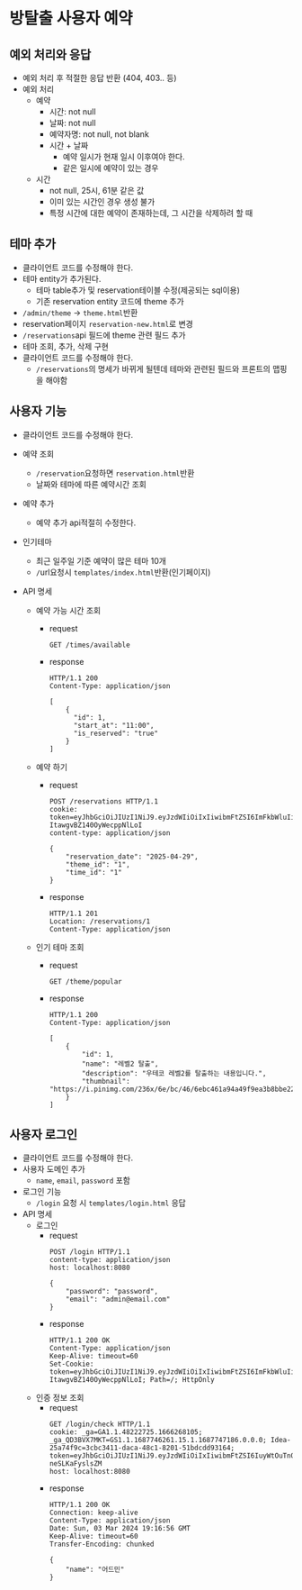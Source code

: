# 방탈출 사용자 예약

## 예외 처리와 응답
- 예외 처리 후 적절한 응답 반환 (404, 403.. 등)
- 예외 처리
    - 예약
        - 시간: not null
        - 날짜: not null
        - 예약자명: not null, not blank
        - 시간 + 날짜
            - 예약 일시가 현재 일시 이후여야 한다.
            - 같은 일시에 예약이 있는 경우
    - 시간
        - not null, 25시, 61분 같은 값
        - 이미 있는 시간인 경우 생성 불가
        - 특정 시간에 대한 예약이 존재하는데, 그 시간을 삭제하려 할 때

## 테마 추가
- 클라이언트 코드를 수정해야 한다.
- 테마 entity가 추가된다.
    - 테마 table추가 및 reservation테이블 수정(제공되는 sql이용)
    - 기존 reservation entity 코드에 theme 추가
- `/admin/theme` -> `theme.html`반환
- reservation페이지 `reservation-new.html`로 변경
- `/reservations`api 필드에 theme 관련 필드 추가
- 테마 조회, 추가, 삭제 구현
- 클라이언트 코드를 수정해야 한다.
    - `/reservations`의 명세가 바뀌게 될텐데 테마와 관련된 필드와 프론트의 맵핑을 해야함

## 사용자 기능
- 클라이언트 코드를 수정해야 한다.
- 예약 조회
    - `/reservation`요청하면 `reservation.html`반환
    - 날짜와 테마에 따른 예약시간 조회
- 예약 추가
    - 예약 추가 api적절히 수정한다.
- 인기테마
    - 최근 일주일 기준 예약이 많은 테마 10개
    - `/`url요청시 `templates/index.html`반환(인기페이지)

- API 명세
  - 예약 가능 시간 조회
    - request
      ```
      GET /times/available
      ```
    - response
      ```
      HTTP/1.1 200
      Content-Type: application/json
      
      [
          {
            "id": 1,
            "start_at": "11:00",
            "is_reserved": "true"
          }
      ]
      ```

  - 예약 하기
    - request
      ```
      POST /reservations HTTP/1.1
      cookie: token=eyJhbGciOiJIUzI1NiJ9.eyJzdWIiOiIxIiwibmFtZSI6ImFkbWluIiwicm9sZSI6IkFETUlOIn0.cwnHsltFeEtOzMHs2Q5-ItawgvBZ140OyWecppNlLoI
      content-type: application/json
      
      {
          "reservation_date": "2025-04-29",
          "theme_id": "1",
          "time_id": "1"
      }
      ```
    - response
      ```
      HTTP/1.1 201
      Location: /reservations/1
      Content-Type: application/json
      ```

  - 인기 테마 조회
    - request
      ```
      GET /theme/popular
      ```
    - response
      ```
      HTTP/1.1 200
      Content-Type: application/json
      
      [
          {
              "id": 1,
              "name": "레벨2 탈출",
              "description": "우테코 레벨2를 탈출하는 내용입니다.",
              "thumbnail": "https://i.pinimg.com/236x/6e/bc/46/6ebc461a94a49f9ea3b8bbe2204145d4.jpg"
          }
      ]
      ```
      
## 사용자 로그인
- 클라이언트 코드를 수정해야 한다.
- 사용자 도메인 추가
  - `name`, `email`, `password` 포함
- 로그인 기능
  - `/login` 요청 시 `templates/login.html` 응답
- API 명세
  - 로그인
    - request
      ```
      POST /login HTTP/1.1
      content-type: application/json
      host: localhost:8080
      
      {
          "password": "password",
          "email": "admin@email.com"
      }
      ```
    - response
      ```
      HTTP/1.1 200 OK
      Content-Type: application/json
      Keep-Alive: timeout=60
      Set-Cookie: token=eyJhbGciOiJIUzI1NiJ9.eyJzdWIiOiIxIiwibmFtZSI6ImFkbWluIiwicm9sZSI6IkFETUlOIn0.cwnHsltFeEtOzMHs2Q5-ItawgvBZ140OyWecppNlLoI; Path=/; HttpOnly
      ```
  - 인증 정보 조회    
    - request
      ```
      GET /login/check HTTP/1.1
      cookie: _ga=GA1.1.48222725.1666268105; _ga_QD3BVX7MKT=GS1.1.1687746261.15.1.1687747186.0.0.0; Idea-25a74f9c=3cbc3411-daca-48c1-8201-51bdcdd93164; token=eyJhbGciOiJIUzI1NiJ9.eyJzdWIiOiIxIiwibmFtZSI6IuyWtOuTnOuvvCIsInJvbGUiOiJBRE1JTiJ9.vcK93ONRQYPFCxT5KleSM6b7cl1FE-neSLKaFyslsZM
      host: localhost:8080
      ```
    - response
      ```
      HTTP/1.1 200 OK
      Connection: keep-alive
      Content-Type: application/json
      Date: Sun, 03 Mar 2024 19:16:56 GMT
      Keep-Alive: timeout=60
      Transfer-Encoding: chunked
      
      {
          "name": "어드민"
      }
      ```